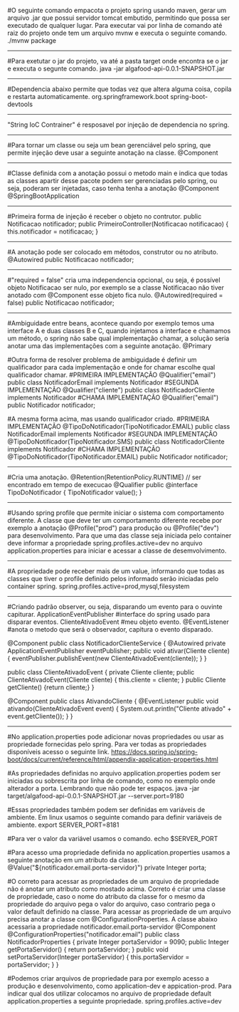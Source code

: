#O seguinte comando empacota o projeto spring usando maven, gerar um arquivo .jar que possui servidor tomcat embutido, permitindo que possa ser executado de qualquer lugar. Para executar vai por linha de comando até raiz do projeto onde tem um arquivo mvnw e executa o seguinte comando.
./mvnw package 

--------------------------------------------------------------------------
#Para exetutar o jar do projeto, va até a pasta target onde encontra se o jar e executa o segunte comando.
java -jar algafood-api-0.0.1-SNAPSHOT.jar

-------------------------------------------
#Dependencia abaixo permite que todas vez que altera alguma coisa, copila e restarta automaticamente.
<dependency>
	<groupId>org.springframework.boot</groupId>
	<artifactId>spring-boot-devtools</artifactId>
</dependency>

-------------------------------------------------
"String IoC Contrainer" é resposavel por injeção de dependencia no spring.

-------------------------------------------------
#Para tornar um classe ou seja um bean gerenciável pelo spring, que permite injeção deve usar a seguinte anotação na classe.
@Component

-------------------------------------------------
#Classe definida com a anotação possui o metodo main e indica que todas as classes apartir desse pacote podem ser gerenciadas pelo spring, ou seja, poderam ser injetadas, caso tenha tenha a anotação @Component
@SpringBootApplication

---------------------------------------------------
#Primeira forma de injeção é receber o objeto no contrutor.
public Notificacao notificador;
public PrimeiroController(Notificacao notificacao) {
	this.notificador = notificacao;
}

-------------------------------------------
#A anotação pode ser colocado em métodos, construtor ou no atributo.
@Autowired
public Notificacao notificador;

---------------------------
#"required = false" cria uma independencia opcional, ou seja, é possível objeto Notificacao ser nulo, por exemplo se a classe Notificacao não tiver anotado com @Component esse objeto fica nulo.
@Autowired(required = false)
public Notificacao notificador;

-------------------------------------
#Ambiguidade entre beans, acontece quando por exemplo temos uma interface A e duas classes B e C, quando injetamos a interface e chamamos um método, o spring não sabe qual implementação chamar, a solução seria anotar uma das implementações com a seguinte anotação.
@Primary

#Outra forma de resolver problema de ambiguidade é definir um qualificador para cada implementação e onde for chamar escolhe qual qualificador chamar.
#PRIMEIRA IMPLEMENTAÇÃO
@Qualifier("email")
public class NotificadorEmail  implements Notificador
#SEGUNDA IMPLEMENTAÇÃO
@Qualifier("cliente")
public class NotificadorCliente implements Notificador 
#CHAMA IMPLEMENTAÇÃO
@Qualifier("email")
public Notificador notificador;

#A mesma forma acima, mas usando qualificador criado.
#PRIMEIRA IMPLEMENTAÇÃO
@TipoDoNotificador(TipoNotificador.EMAIL)
public class NotificadorEmail  implements Notificador
#SEGUNDA IMPLEMENTAÇÃO
@TipoDoNotificador(TipoNotificador.SMS)
public class NotificadorCliente implements Notificador 
#CHAMA IMPLEMENTAÇÃO
@TipoDoNotificador(TipoNotificador.EMAIL)
public Notificador notificador;

-----------------------------------------------
#Cria uma anotação.
@Retention(RetentionPolicy.RUNTIME) // ser encontrado em tempo de execucao
@Qualifier
public @interface TipoDoNotificador {
	TipoNotificador value();
}

--------------------------
#Usando spring profile que permite iniciar o sistema com comportamento diferente. A classe que deve ter um comportamento diferente recebe por exemplo a anotação @Profile("prod") para produção ou @Profile("dev") para desenvolvimento. Para que uma das classe seja iniciada pelo container deve informar a propriedade spring.profiles.active=dev no arquivo application.properties para iniciar e acessar a classe de desemvolvimento.

--------------------------------
#A propriedade pode receber mais de um value, informando que todas as classes que tiver o profile definido pelos informado serão iniciadas pelo container spring. 
spring.profiles.active=prod,mysql,filesystem

---------------------------
#Criando padrão observer, ou seja, disparando um evento para o ouvinte capiturar.
ApplicationEventPublisher #interface do spring usado para disparar eventos.
ClienteAtivadoEvent #meu objeto evento.
@EventListener #anota o metodo que será o observador, capitura o evento disparado.

@Component
public class NotificadorClienteService {
	@Autowired
	private ApplicationEventPublisher eventPublisher;
	public void ativar(Cliente cliente) {
		eventPublisher.publishEvent(new ClienteAtivadoEvent(cliente));
	}
}

public class ClienteAtivadoEvent {
	private Cliente cliente;
	public ClienteAtivadoEvent(Cliente cliente) {
		this.cliente = cliente;
	}
	public Cliente getCliente() {return cliente;}
}

@Component
public class AtivandoCliente {
	@EventListener
	public void  ativando(ClienteAtivadoEvent event) {
		System.out.println("Cliente ativado" + event.getCliente());
	}
}

-------------------------------------------------------
#No application.properties pode adicionar novas propriedades ou usar as propriedade fornecidas pelo spring. Para ver todas as propriedades disponíveis acesso o seguinte link.
https://docs.spring.io/spring-boot/docs/current/reference/html/appendix-application-properties.html

#As propriedades definidas no arquivo application.properties podem ser iniciadas ou sobrescrita por linha de comando, como no exemplo onde alterador a porta. Lembrando que não pode ter espaços.
java -jar target/algafood-api-0.0.1-SNAPSHOT.jar --server.port=9180

#Essas propriedades também podem ser definidas em variáveis de ambiente. Em linux usamos o seguinte comando para definir variáveis de ambiente.
export SERVER_PORT=8181

#Para ver o valor da variável usamos o comando.
echo $SERVER_PORT

#Para acesso uma propriedade definida no application.properties usamos a seguinte anotação em um atributo da classe.
@Value("${notificador.email.porta-servidor}")
private Integer porta;

#O correto para acessar as propriedades de um arquivo de propriedade não é anotar um atributo como mostado acima. Correto é criar uma classe de propriedade, caso o nome do atributo da classe for o mesmo da propriedade do arquivo pega o valor do arquivo, caso contrario pega o valor default definido na classe. Para acessar as propriedade de um arquivo precisa anotar a classe com @ConfigurationProperties. A classe abaixo acessaria a propriedade notificador.email.porta-servidor
@Component
@ConfigurationProperties("notificador.email")
public class NotificadorProperties {
	private Integer portaServidor = 9090;
	public Integer getPortaServidor() {
		return portaServidor;
	}
	public void setPortaServidor(Integer portaServidor) {
		this.portaServidor = portaServidor;
	}
}

#Podemos criar arquivos de propriedade para por exemplo acesso a produção e desenvolvimento, como application-dev e appication-prod. Para indicar qual dos utilizar colocamos no arquivo de propriedade default application.properties a seguinte propriedade.
spring.profiles.active=dev


